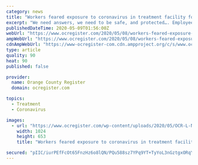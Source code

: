 ```yaml
---
category: news
title: "Workers feared exposure to coronavirus in treatment facility for teens"
excerpt: "We need answers, we need to be safe, and protected…. Employees have abandoned their jobs, in fear of being infected.’"
publishedDateTime: 2020-05-09T01:56:00Z
webUrl: "https://www.ocregister.com/2020/05/08/workers-feared-exposure-to-coronavirus-in-treatment-facility-for-teens/"
ampWebUrl: "https://www.ocregister.com/2020/05/08/workers-feared-exposure-to-coronavirus-in-treatment-facility-for-teens/amp/"
cdnAmpWebUrl: "https://www-ocregister-com.cdn.ampproject.org/c/s/www.ocregister.com/2020/05/08/workers-feared-exposure-to-coronavirus-in-treatment-facility-for-teens/amp/"
type: article
quality: 90
heat: 90
published: false

provider:
  name: Orange County Register
  domain: ocregister.com

topics:
  - Treatment
  - Coronavirus

images:
  - url: "https://www.ocregister.com/wp-content/uploads/2020/05/OCR-L-NEWPORTACADEMY-01XX-03-MS-1.jpg?w=1024&h=653"
    width: 1024
    height: 653
    title: "Workers feared exposure to coronavirus in treatment facility for teens"

secured: "pIIC/iurPEfFcOt65FnzHz6o8lQN/PQu588sz7YPq9YT+TyYoL3nGztgxORqYy0ZR6EdrVaCfNEv0lxQPlBmKfb4J7vBRZ96OHYyGg4r832sBRz+rc9VnR2AZDCKmWZtDYk/cHBIz2iBjQS+X230ya+w/+j04s7bPAuuUlRMZUqQpMHCSeZ8SbzteW5R9Przr9Z3VOZ7LbZ5hYyWHDkTXTDOVJ1Vl7j0RY975U83MyssxH/n+08yAnX76ZpDLTgq26IlAsAZcOWlYkVjRnU4vZqxPxvhvkUWuONh2gjNJHFSDZ/CYapxQGQ0/+GxWex8;yDB5MMjjuK9Njzo2+qJ8bQ=="
---
```


